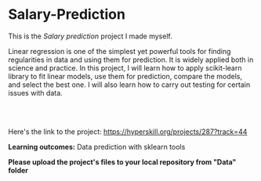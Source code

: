 # Salary-Prediction

This is the *Salary prediction* project I made myself.


<p>Linear regression is one of the simplest yet powerful tools for finding regularities in data and using them for prediction. It is widely applied both in science and practice. In this project, I will learn how to apply scikit-learn library to fit linear models, use them for prediction, compare the models, and select the best one. I will also learn how to carry out testing for certain issues with data.</p><br/><br/>

Here's the link to the project: https://hyperskill.org/projects/287?track=44

<p><b>Learning outcomes:</b> Data prediction with sklearn tools </p>

<p><b>Please upload the project's files to your local repository from "Data" folder</b></p>
